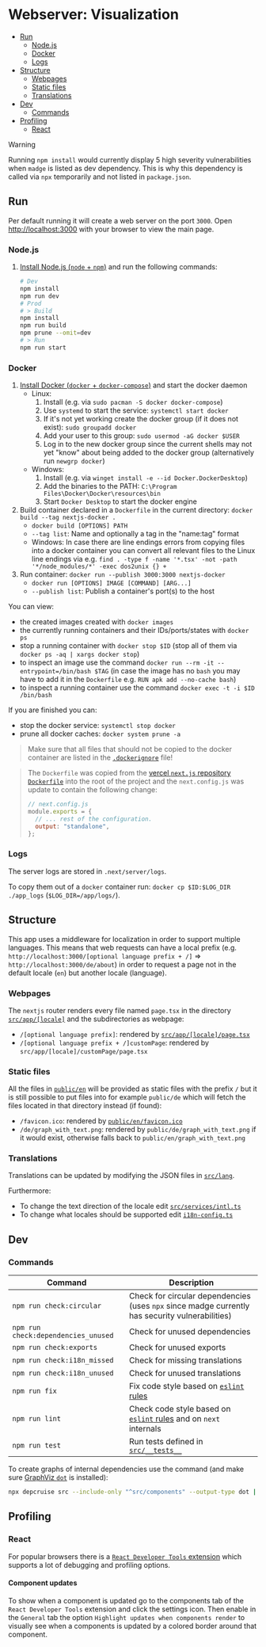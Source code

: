 # Webserver: Visualization

- [Run](#run)
  - [Node.js](#nodejs)
  - [Docker](#docker)
  - [Logs](#logs)
- [Structure](#structure)
  - [Webpages](#webpages)
  - [Static files](#static-files)
  - [Translations](#translations)
- [Dev](#dev)
  - [Commands](#commands)
- [Profiling](#profiling)
  - [React](#react)

> [!WARNING]
> Running `npm install` would currently display 5 high severity vulnerabilities when `madge` is listed as dev dependency.
> This is why this dependency is called via `npx` temporarily and not listed in `package.json`.

## Run

Per default running it will create a web server on the port `3000`.
Open [http://localhost:3000](http://localhost:3000) with your browser to view the main page.

### Node.js

1. [Install Node.js (`node` + `npm`)](https://nodejs.org/en/download) and run the following commands:

   ```sh
   # Dev
   npm install
   npm run dev
   # Prod
   # > Build
   npm install
   npm run build
   npm prune --omit=dev
   # > Run
   npm run start
   ```

### Docker

1. [Install Docker (`docker` + `docker-compose`)](https://docs.docker.com/get-docker/) and start the docker daemon
   - Linux:
     1. Install (e.g. via `sudo pacman -S docker docker-compose`)
     2. Use `systemd` to start the service: `systemctl start docker`
     3. If it's not yet working create the docker group (if it does not exist): `sudo groupadd docker`
     4. Add your user to this group: `sudo usermod -aG docker $USER`
     5. Log in to the new docker group since the current shells may not yet "know" about being added to the docker group (alternatively run `newgrp docker`)
   - Windows:
     1. Install (e.g. via `winget install -e --id Docker.DockerDesktop`)
     2. Add the binaries to the PATH: `C:\Program Files\Docker\Docker\resources\bin`
     3. Start `Docker Desktop` to start the docker engine
2. Build container declared in a `Dockerfile` in the current directory: `docker build --tag nextjs-docker .`
   - `docker build [OPTIONS] PATH`
   - `--tag list`: Name and optionally a tag in the "name:tag" format
   - Windows: In case there are line endings errors from copying files into a docker container you can convert all relevant files to the Linux line endings via e.g. `find . -type f -name '*.tsx' -not -path '*/node_modules/*' -exec dos2unix {} +`
3. Run container: `docker run --publish 3000:3000 nextjs-docker`
   - `docker run [OPTIONS] IMAGE [COMMAND] [ARG...]`
   - `--publish list`: Publish a container's port(s) to the host

You can view:

- the created images created with `docker images`
- the currently running containers and their IDs/ports/states with `docker ps`
- stop a running container with `docker stop $ID` (stop all of them via `docker ps -aq | xargs docker stop`)
- to inspect an image use the command `docker run --rm -it --entrypoint=/bin/bash $TAG`
  (in case the image has no `bash` you may have to add it in the `Dockerfile` e.g. `RUN apk add --no-cache bash`)
- to inspect a running container use the command `docker exec -t -i $ID /bin/bash`

If you are finished you can:

- stop the docker service: `systemctl stop docker`
- prune all docker caches: `docker system prune -a`

> Make sure that all files that should not be copied to the docker container are listed in the [`.dockerignore`](.dockerignore) file!

> The `Dockerfile` was copied from the [vercel `next.js` repository `Dockerfile`](https://github.com/vercel/next.js/blob/canary/examples/with-docker/Dockerfile) into the root of the project and the `next.config.js` was update to contain the following change:
>
> ```js
> // next.config.js
> module.exports = {
>   // ... rest of the configuration.
>   output: "standalone",
> };
> ```

### Logs

The server logs are stored in `.next/server/logs`.

To copy them out of a `docker` container run: `docker cp $ID:$LOG_DIR ./app_logs` (`$LOG_DIR=/app/logs/`).

## Structure

This app uses a middleware for localization in order to support multiple languages.
This means that web requests can have a local prefix (e.g. `http://localhost:3000/[optional language prefix + /]` => `http://localhost:3000/de/about`) in order to request a page not in the default locale (`en`) but another locale (language).

### Webpages

The `nextjs` router renders every file named `page.tsx` in the directory [`src/app/[locale]`](src/app/[locale]) and the subdirectories as webpage:

- `/[optional language prefix]`: rendered by [`src/app/[locale]/page.tsx`](src/app/[locale]/page.tsx)
- `/[optional language prefix + /]customPage`: rendered by `src/app/[locale]/customPage/page.tsx`

### Static files

All the files in [`public/en`](public/en) will be provided as static files with the prefix `/` but it is still possible to put files into for example `public/de` which will fetch the files located in that directory instead (if found):

- `/favicon.ico`: rendered by [`public/en/favicon.ico`](public/en/favicon.ico)
- `/de/graph_with_text.png`: rendered by `public/de/graph_with_text.png` if it would exist, otherwise falls back to `public/en/graph_with_text.png`

### Translations

Translations can be updated by modifying the JSON files in [`src/lang`](src/lang).

Furthermore:

- To change the text direction of the locale edit [`src/services/intl.ts`](src/services/intl.ts)
- To change what locales should be supported edit [`i18n-config.ts`](i18n-config.ts)

## Dev

### Commands

| Command | Description |
| --- | --- |
| `npm run check:circular` | Check for circular dependencies (uses `npx` since madge currently has security vulnerabilities) |
| `npm run check:dependencies_unused` | Check for unused dependencies |
| `npm run check:exports` | Check for unused exports |
| `npm run check:i18n_missed` | Check for missing translations |
| `npm run check:i18n_unused` | Check for unused translations |
| `npm run fix` | Fix code style based on [`eslint` rules](.eslintrc.json) |
| `npm run lint` | Check code style based on [`eslint` rules](.eslintrc.json) and on `next` internals |
| `npm run test` | Run tests defined in [`src/__tests__`](src/__tests__) |

To create graphs of internal dependencies use the command (and make sure [GraphViz `dot`](https://www.graphviz.org/download/) is installed):

```sh
npx depcruise src --include-only "^src/components" --output-type dot | dot -T svg > dependency-graph.svg
```

## Profiling

### React

For popular browsers there is a [`React Developer Tools` extension](https://react.dev/learn/react-developer-tools) which supports a lot of debugging and profiling options.

#### Component updates

To show when a component is updated go to the components tab of the `React Developer Tools` extension and click the settings icon.
Then enable in the `General` tab the option `Highlight updates when components render` to visually see when a components is updated by a colored border around that component.
